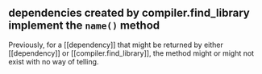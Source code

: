 ## dependencies created by compiler.find_library implement the `name()` method

Previously, for a [[dependency]] that might be returned by either [[dependency]] or
[[compiler.find_library]], the method might or might not exist with no way
of telling.
